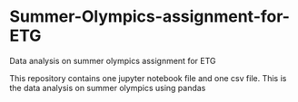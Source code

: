 # Summer-Olympics-assignment-for-ETG
Data analysis on summer olympics assignment for ETG


This repository contains one jupyter notebook file and one csv file.
This is the data analysis on summer olympics using pandas
